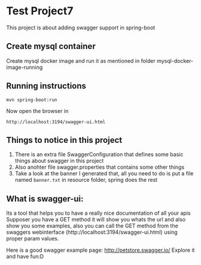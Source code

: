 # Test Project7

This project is about adding swagger support in spring-boot


## Create mysql container
Create mysql docker image and run it as mentioned in folder mysql-docker-image-running


## Running instructions
```
mvn spring-boot:run
```

Now open the browser in
```
http://localhost:3194/swagger-ui.html
```

## Things to notice in this project

1. There is an extra file SwaggerConfiguration that defines some basic things about swagger in this project
2. Also anohter file swagger.properties that contains some other things
3. Take a look at the banner I generated that, all you need to do is put a file named `banner.txt` in resource folder, spring does the rest



## What is swagger-ui:

Its a tool that helps you to have a really nice documentation of all your apis
Supposer you have a GET method it will show you whats the url and also show you some examples, also you can call the GET method from the swaggers webinterface (http://localhost:3194/swagger-ui.html) using proper param values.

Here is a good swagger example page:
http://petstore.swagger.io/
Explore it and have fun:D